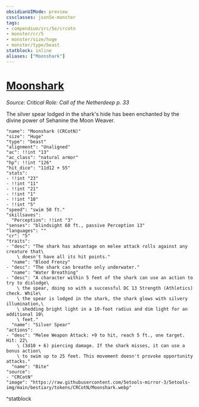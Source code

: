 ```yaml
---
obsidianUIMode: preview
cssclasses: json5e-monster
tags:
- compendium/src/5e/crcotn
- monster/cr/5
- monster/size/huge
- monster/type/beast
statblock: inline
aliases: ["Moonshark"]
---
```

# [Moonshark](Mechanics\bestiary\beast/moonshark-crcotn.md)
*Source: Critical Role: Call of the Netherdeep p. 33*  

The silver spear lodged in the shark's hide has been enchanted by the divine power of Sehanine the Moon Weaver.

```statblock
"name": "Moonshark (CRCotN)"
"size": "Huge"
"type": "beast"
"alignment": "Unaligned"
"ac": !!int "13"
"ac_class": "natural armor"
"hp": !!int "126"
"hit_dice": "11d12 + 55"
"stats":
- !!int "23"
- !!int "11"
- !!int "21"
- !!int "1"
- !!int "10"
- !!int "5"
"speed": "swim 50 ft."
"skillsaves":
  "Perception": !!int "3"
"senses": "blindsight 60 ft., passive Perception 13"
"languages": ""
"cr": "5"
"traits":
- "desc": "The shark has advantage on melee attack rolls against any creature that\
    \ doesn't have all its hit points."
  "name": "Blood Frenzy"
- "desc": "The shark can breathe only underwater."
  "name": "Water Breathing"
- "desc": "A character within 5 feet of the shark can use an action to try to dislodge\
    \ the spear, doing so with a successful DC 13 Strength (Athletics) check. While\
    \ the spear is lodged in the shark, the shark glows with silvery illumination,\
    \ shedding bright light in a 10-foot radius and dim light for an additional 10\
    \ feet."
  "name": "Silver Spear"
"actions":
- "desc": "Melee Weapon Attack: +9 to hit, reach 5 ft., one target. Hit: 22\
    \ (3d10 + 6) piercing damage. If the shark misses, it can use a bonus action\
    \ to swim up to 25 feet. This movement doesn't provoke opportunity attacks."
  "name": "Bite"
"source":
- "CRCotN"
"image": "https://raw.githubusercontent.com/5etools-mirror-3/5etools-img/main/bestiary/tokens/CRCotN/Moonshark.webp"
```
^statblock